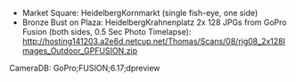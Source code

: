 - Market Square: HeidelbergKornmarkt (single fish-eye, one side)
- Bronze Bust on Plaza: HeidelbergKrahnenplatz 2x 128 JPGs from GoPro Fusion (both sides, 0.5 Sec Photo Timelapse):
http://hosting141203.a2e6d.netcup.net/Thomas/Scans/08/rig08_2x128Images_Outdoor_GPFUSION.zip

CameraDB: GoPro;FUSION;6.17;dpreview
